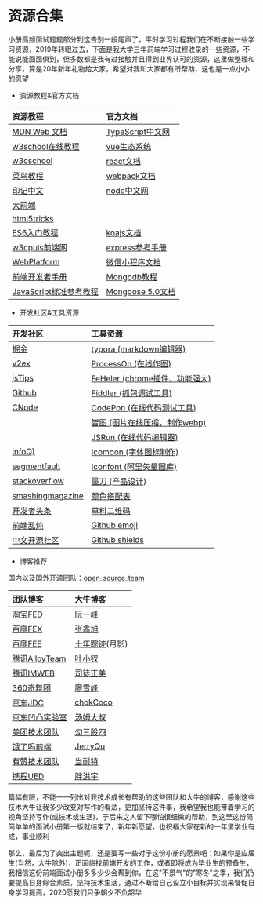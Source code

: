# 资源合集

小册高频面试题题部分到这告别一段尾声了，平时学习过程我们在不断接触一些学习资源，2019年转眼过去，下面是我大学三年前端学习过程收录的一些资源，不能说能面面俱到，但多数都是我有过接触并且得到业界认可的资源，这里做整理和分享，算是20年新年礼物给大家，希望对我和大家都有所帮助，这也是一点小小的愿望

* 资源教程&官方文档

| 资源教程 | 官方文档 |
| :--- | :--- |
| [MDN Web 文档](https://developer.mozilla.org/zh-CN/) | [TypeScript中文网](https://www.tslang.cn/docs/home.html) |
| [w3school在线教程](https://www.w3school.com.cn/) | [vue生态系统](https://cn.vuejs.org/v2/guide/) |
| [w3cschool](https://www.w3cschool.cn/) | [react文档](https://react.docschina.org/docs/getting-started.html) |
| [菜鸟教程](https://www.w3cschool.cn/) | [webpack文档](https://webpack.docschina.org/concepts/) |
| [印记中文](https://www.docschina.org/) | [node中文网](http://nodejs.cn/api/) |
| [大前端](http://www.daqianduan.com/) |  |
| [html5tricks](https://www.html5tricks.com/) |  |
| [ES6入门教程](http://es6.ruanyifeng.com/) | [koajs文档](https://koa.bootcss.com/#introduction) |
| [w3cpuls前端网](https://www.w3cplus.com/) | [express参考手册](http://www.expressjs.com.cn/4x/api.html) |
| [WebPlatform](https://webplatform.github.io/docs/Main_Page/index.html) | [微信小程序文档](https://developers.weixin.qq.com/miniprogram/dev/framework/) |
| [前端开发者手册](https://dwqs.gitbooks.io/frontenddevhandbook/content/) | [Mongodb教程](https://www.mongodb.org.cn/tutorial/) |
| [JavaScript标准参考教程](http://javascript.ruanyifeng.com/#toc0) | [Mongoose 5.0文档](http://www.mongoosejs.net/) |

* 开发社区&工具资源

| 开发社区 | 工具资源 |
| :--- | :--- |
| [掘金](https://juejin.im/timeline) | [typora (markdown编辑器)](https://www.typora.io/) |
| [v2ex](https://www.v2ex.com/) | [ProcessOn (在线作图)](https://www.processon.com/) |
| [jsTips](http://www.jstips.co/) | [FeHeler (chrome插件，功能强大)](https://www.baidufe.com/fehelper/index/index.html) |
| [Github](https://github.com/) | [Fiddler (抓包调试工具)](https://www.telerik.com/fiddler) |
| [CNode](https://cnodejs.org/) | [CodePon (在线代码测试工具)](https://codepen.io/) |
|  | [智图 (图片在线压缩，制作webp)](https://zhitu.isux.us/) |
|  | [JSRun (在线代码编辑器)](http://jsrun.pro/) |
| [infoQ)](https://www.infoq.cn/) | [Icomoon (字体图标制作)](https://icomoon.io/) |
| [segmentfault](https://segmentfault.com/) | [Iconfont (阿里矢量图库)](https://www.iconfont.cn/) |
| [stackoverflow](https://stackoverflow.com/) | [墨刀 (产品设计)](https://modao.cc/) |
| [smashingmagazine](https://www.smashingmagazine.com/) | [颜色搭配表](http://rainyin.com/307.html) |
| [开发者头条](https://toutiao.io/posts/hot/7) | [草料二维码](https://cli.im/) |
| [前端乱炖](http://www.html-js.com/) | [Github emoji](https://emoji.muan.co/) |
| [中文开源社区](https://www.oschina.net/) | [Github shields](https://shields.io/) |

* 博客推荐

国内以及国外开源团队：[open\_source\_team](https://github.com/niezhiyang/open_source_team)

| 团队博客 | 大牛博客 |
| :--- | :--- |
| [淘宝FED](https://fed.taobao.org/) | [阮一峰](http://www.ruanyifeng.com/home.html) |
| [百度FEX](http://fex.baidu.com/) | [张鑫旭](https://www.zhangxinxu.com/) |
| [百度FEE](https://efe.baidu.com/) | [十年踪迹](https://www.h5jun.com/archives/)\(月影\) |
| [腾讯AlloyTeam](http://www.alloyteam.com/) | [叶小钗](https://www.cnblogs.com/yexiaochai/) |
| [腾讯IMWEB](https://imweb.io/) | [司徒正美](https://www.cnblogs.com/rubylouvre/) |
| [360奇舞团](https://75.team/) | [廖雪峰](https://www.liaoxuefeng.com/) |
| [京东JDC](https://jdc.jd.com/) | [chokCoco](https://www.cnblogs.com/coco1s/) |
| [京东凹凸实验室](https://aotu.io/) | [汤姆大叔](https://www.cnblogs.com/TomXu/) |
| [美团技术团队](https://tech.meituan.com/) | [勾三股四](https://jiongks.name/archives/) |
| [饿了吗前端](https://zhuanlan.zhihu.com/ElemeFE) | [JerryQu](https://imququ.com/post/series.html) |
| [有赞技术团队](https://tech.youzan.com/) | [当耐特](https://www.cnblogs.com/iamzhanglei/) |
| [携程UED](http://ued.ctrip.com/) | [胖洪宇](https://jspang.com/) |

篇幅有限，不能一一列出对我技术成长有帮助的这些团队和大牛的博客，感谢这些技术大牛让我多少改变对写作的看法，更加坚持这件事，我希望我也能带着学习的视角坚持写作\(或技术或生活\)，于后来之人留下哪怕很细微的帮助，到这里这份简简单单的面试小册第一版就结束了，新年新愿望，也祝福大家在新的一年里学业有成，事业顺利

那么，最后为了突出主题呢，还是要写一些对于这份小册的愿景吧：如果你是应届生\(当然，大牛除外\)，正面临找前端开发的工作，或者即将成为毕业生的预备生，我相信这份前端面试小册多多少少会帮到你，在这"不景气"的"寒冬"之季，我们仍要提高自身综合素质，坚持技术生活，通过不断给自己设立小目标并实现来督促自身学习提高，2020愿我们只争朝夕不负韶华

